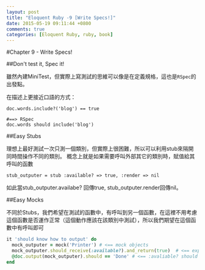 ```yaml
---
layout: post
title: "Eloquent Ruby -9 [Write Specs!]"
date: 2015-05-19 09:11:44 +0800
comments: true
categories: [Eloquent Ruby, ruby, book]
---
```


#Chapter 9 - Write Specs!

##Don't test it, Spec it!

雖然內建MiniTest，但實際上寫測試的思維可以像是在定義規格，這也是`RSpec`的出發點。

在描述上更接近口語的方式：

```
doc.words.include?('blog') == true

#==> RSpec
doc.words should include('blog')
```

##Easy Stubs

理想上最好測試一次只測一個類別，但實際上很困難，所以可以利用stub來隔開同時間操作不同的類別。
概念上就是如果需要呼叫外部其它的類別時，賦值給其呼叫的函數

```
stub_outputer = stub :available? => true, :render => nil
```

如此當stub_outputer.availabe? 回傳true, stub_outputer.render回傳nil。

##Easy Mocks

不同於Stubs，我們希望在測試的函數中，有呼叫到另一個函數，在這裡不用考慮這個函數是否運作正常（這個動作應該在該類別中測試），所以我們期望在這個函數中有呼叫即可

```ruby
it 'should know how to output' do
  mock_outputer = mock('Printer') # <== mock objects
  mock_outputer.should_receive(:available?).and_return(true)  # <== expectation call
  @doc.output(mock_outputer).should == 'Done' # <== :avaliable? should be called in output method.
end
```
